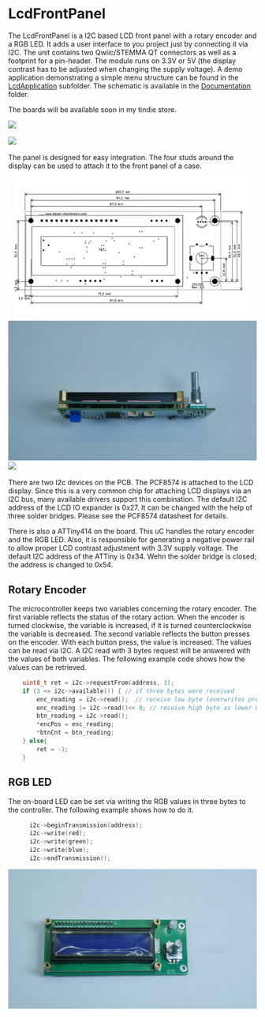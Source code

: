 # LcdFrontPanel

The LcdFrontPanel is a I2C based LCD front panel with a rotary encoder and a RGB LED.
It adds a user interface to you project just by connecting it via I2C. The unit contains two Qwiic/STEMMA QT connectors as well as a footprint for a pin-header. The module runs on 3.3V or 5V (the display contrast has to be adjusted when changing the supply voltage).
A demo application demonstrating a simple menu structure can be found in the [LcdApplication](LcdApplication/) subfolder. The schematic is available in the [Documentation](Documentation/) folder.

The boards will be available soon in my tindie store.

[<img src="https://d2ss6ovg47m0r5.cloudfront.net/badges/tindie-smalls.png">](https://www.tindie.com/stores/kieselelectonic/?ref=offsite_badges&utm_source=sellers_KieselElectonic&utm_medium=badges&utm_campaign=badge_small)

![](img/P1010373.JPG)

The panel is designed for easy integration. The four studs around the display can be used to attach it to the front panel of a case.

![outline](img/PCB_outline.png)
![](img/P1010378.JPG)
![](img/P1010379.JPG)

There are two I2c devices on the PCB. The PCF8574 is attached to the LCD display. Since this is a very common chip for attaching LCD displays via an I2C bus, many available drivers support this combination.
The default I2C address of the LCD IO expander is 0x27. It can be changed with the help of three solder bridges. Please see the PCF8574 datasheet for details.

There is also a ATTiny414 on the board. This uC handles the rotary encoder and the RGB LED. Also, it is responsible for generating a negative power rail to allow proper LCD contrast adjustment with 3.3V supply voltage.
The default I2C address of the ATTiny is 0x34. Wehn the solder bridge is closed; the address is changed to 0x54.

## Rotary Encoder

The microcontroller keeps two variables concerning the rotary encoder.
The first variable reflects the status of the rotary action. When the encoder is turned clockwise, the variable is increased, if it is turned counterclockwise the variable is decreased.
The second variable reflects the button presses on the encoder. With each button press, the value is increased.
The values can be read via I2C. A I2C read with 3 bytes request will be answered with the values of both variables. The following example code shows how the values can be retrieved.

```c++
    uint8_t ret = i2c->requestFrom(address, 3);
    if (3 <= i2c->available()) { // if three bytes were received
        enc_reading = i2c->read();  // receive low byte (overwrites previous reading)
        enc_reading |= i2c->read()<< 8; // receive high byte as lower 8 bits
        btn_reading = i2c->read();
        *encPos = enc_reading;
        *btnCnt = btn_reading;
    } else{
        ret = -1;
    }
```

## RGB LED

The on-board LED can be set via writing the RGB values in three bytes to the controller. The following example shows how to do it.

```c++
      i2c->beginTransmission(address);
      i2c->write(red);
      i2c->write(green);
      i2c->write(blue);
      i2c->endTransmission();
```

![](img/P1010381.JPG)
